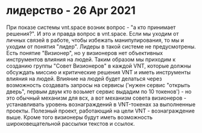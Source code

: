 # лидерство - 26 Apr 2021

При показе системы vnt.space возник вопрос - "а кто принимает решения?". И это и правда вопрос в vnt.space. Если мы уходим от личных связей в работе, чтобы избежать манипулирования, то мы и уходим от понятия "лидер". Лидеры в такой системе не предусмотрены. Есть понятие "Визионер", но у визионеров нет объективных инструментов влияния на людей. Таким образом мы приходим к созданию группы "Совет Визионеров" в каждой VNT, которые должны обсуждать миссию и критические решения VNT и иметь инструменты влияния на людей. Влияние на людей будет делаться через возможность создавать запросы на сервисы ('нужен сервис "открыть дверь", первым двум кто возьмет сервис выдадим по 10 токенов') - но это обычный механизм для всх, а вот механизм совета визионеров - устанавливать уровень вознаграждений в VNT-токенах за выполненные проекты. Полезный проект, работающий на цели VNT - вознаграждение выше. Кроме того визионеры будут иметь возможность широковещательной рассылки текстов и ссылок.
